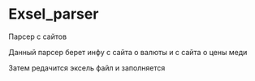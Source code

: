 # Exsel_parser
Парсер с сайтов 

Данный парсер берет инфу с сайта о валюты и с сайта о цены меди

Затем редачится эксель файл и заполняется 
